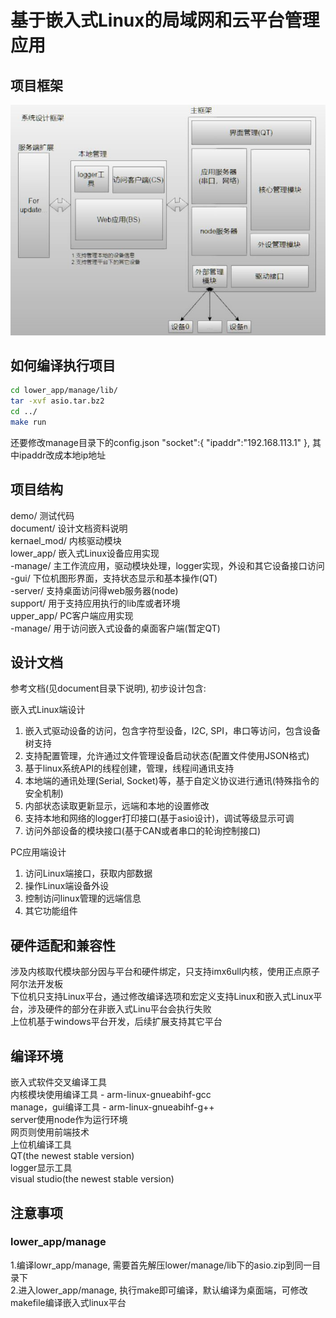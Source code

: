 # 基于嵌入式Linux的局域网和云平台管理应用

## 项目框架

![image](https://github.com/zc110747/remote_manage/blob/master/document/Image/firmware.jpg)

## 如何编译执行项目
```bash
cd lower_app/manage/lib/
tar -xvf asio.tar.bz2
cd ../
make run
```
还要修改manage目录下的config.json
"socket":{
		"ipaddr":"192.168.113.1"
},
其中ipaddr改成本地ip地址

## 项目结构

demo/           	测试代码    
document/       	设计文档资料说明    
kernael_mod/     	内核驱动模块  
lower_app/          嵌入式Linux设备应用实现  
	-manage/     	主工作流应用，驱动模块处理，logger实现，外设和其它设备接口访问  
	-gui/        	下位机图形界面，支持状态显示和基本操作(QT)  
	-server/        支持桌面访问得web服务器(node)  
support/        	用于支持应用执行的lib库或者环境  
upper_app/          PC客户端应用实现  
	-manage/        用于访问嵌入式设备的桌面客户端(暂定QT)  

## 设计文档

参考文档(见document目录下说明), 初步设计包含:

嵌入式Linux端设计  

1. 嵌入式驱动设备的访问，包含字符型设备，I2C, SPI，串口等访问，包含设备树支持  
2. 支持配置管理，允许通过文件管理设备启动状态(配置文件使用JSON格式)  
3. 基于linux系统API的线程创建，管理，线程间通讯支持  
4. 本地端的通讯处理(Serial, Socket)等，基于自定义协议进行通讯(特殊指令的安全机制)  
5. 内部状态读取更新显示，远端和本地的设置修改  
6. 支持本地和网络的logger打印接口(基于asio设计)，调试等级显示可调  
7. 访问外部设备的模块接口(基于CAN或者串口的轮询控制接口)  


PC应用端设计

1. 访问Linux端接口，获取内部数据  
2. 操作Linux端设备外设  
3. 控制访问linux管理的远端信息  
4. 其它功能组件  

## 硬件适配和兼容性

涉及内核取代模块部分因与平台和硬件绑定，只支持imx6ull内核，使用正点原子阿尔法开发板  
下位机只支持Linux平台，通过修改编译选项和宏定义支持Linux和嵌入式Linux平台，涉及硬件的部分在非嵌入式Linu平台会执行失败  
上位机基于windows平台开发，后续扩展支持其它平台  

## 编译环境

嵌入式软件交叉编译工具  
	内核模块使用编译工具 - arm-linux-gnueabihf-gcc  
	manage，gui编译工具 - arm-linux-gnueabihf-g++  
	server使用node作为运行环境  
	网页则使用前端技术  
上位机编译工具  
	QT(the newest stable version)  
logger显示工具  
	visual studio(the newest stable version) 

## 注意事项  
  
### lower_app/manage
1.编译lowr_app/manage, 需要首先解压lower/manage/lib下的asio.zip到同一目录下  
2.进入lower_app/manage, 执行make即可编译，默认编译为桌面端，可修改makefile编译嵌入式linux平台  